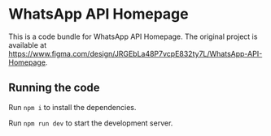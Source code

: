 
  # WhatsApp API Homepage

  This is a code bundle for WhatsApp API Homepage. The original project is available at https://www.figma.com/design/JRGEbLa48P7vcpE832ty7L/WhatsApp-API-Homepage.

  ## Running the code

  Run `npm i` to install the dependencies.

  Run `npm run dev` to start the development server.
  